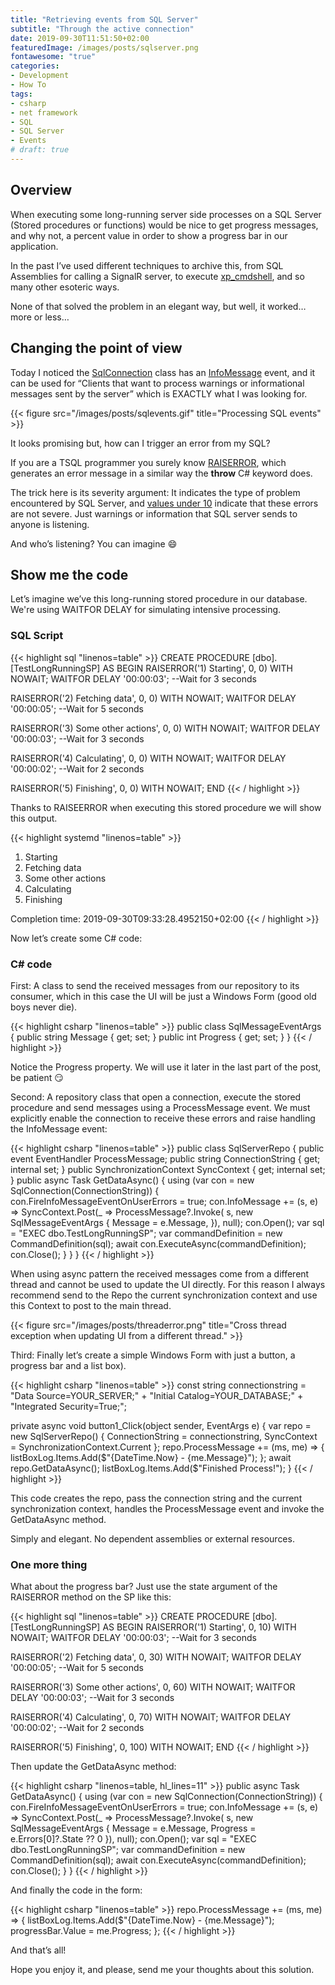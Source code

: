 ```yaml
---
title: "Retrieving events from SQL Server"
subtitle: "Through the active connection"
date: 2019-09-30T11:51:50+02:00
featuredImage: /images/posts/sqlserver.png
fontawesome: "true"
categories: 
- Development
- How To
tags:
- csharp
- net framework
- SQL
- SQL Server
- Events
# draft: true
---
```

## Overview

When executing some long-running server side processes on a SQL Server (Stored procedures or functions) would be nice to get progress messages, and why not, a percent value in order to show a progress bar in our application.

In the past I’ve used different techniques to archive this, from SQL Assemblies for calling a SignalR server, to execute [xp_cmdshell](https://docs.microsoft.com/en-us/sql/relational-databases/system-stored-procedures/xp-cmdshell-transact-sql?view=sql-server-2017), and so many other esoteric ways.

None of that solved the problem in an elegant way, but well, it worked… more or less…

## Changing the point of view

Today I noticed the [SqlConnection](https://docs.microsoft.com/en-us/dotnet/api/system.data.sqlclient.sqlconnection?view=netframework-4.8) class has an [InfoMessage](https://docs.microsoft.com/en-us/dotnet/api/system.data.sqlclient.sqlconnection.infomessage?view=netframework-4.8) event, and it can be used for “Clients that want to process warnings or informational messages sent by the server” which is EXACTLY what I was looking for.

{{< figure src="/images/posts/sqlevents.gif" title="Processing SQL events" >}}

It looks promising but, how can I trigger an error from my SQL?

If you are a TSQL programmer you surely know [RAISERROR](https://docs.microsoft.com/en-us/sql/t-sql/language-elements/raiserror-transact-sql?view=sql-server-2017), which generates an error message in a similar way the **throw** C# keyword does.

The trick here is its severity argument: It indicates the type of problem encountered by SQL Server, and [values under 10](https://docs.microsoft.com/en-us/sql/relational-databases/errors-events/database-engine-error-severities?view=sql-server-2017) indicate that these errors are not severe. Just warnings or information that SQL server sends to anyone is listening.

And who’s listening? You can imagine :smile:

## Show me the code

Let’s imagine we’ve this long-running stored procedure in our database. We're using WAITFOR DELAY for simulating intensive processing.

### SQL Script

{{< highlight sql "linenos=table" >}}
CREATE PROCEDURE [dbo].[TestLongRunningSP]
AS
BEGIN
RAISERROR('1) Starting', 0, 0) WITH NOWAIT;
WAITFOR DELAY '00:00:03'; --Wait for 3 seconds
 
RAISERROR('2) Fetching data', 0, 0) WITH NOWAIT;
WAITFOR DELAY '00:00:05'; --Wait for 5 seconds
 
RAISERROR('3) Some other actions', 0, 0) WITH NOWAIT;
WAITFOR DELAY '00:00:03'; --Wait for 3 seconds
 
RAISERROR('4) Calculating', 0, 0) WITH NOWAIT;
WAITFOR DELAY '00:00:02'; --Wait for 2 seconds
 
RAISERROR('5) Finishing', 0, 0) WITH NOWAIT;
END
{{< / highlight >}}

Thanks to RAISEERROR when executing this stored procedure we will show this output.

{{< highlight systemd "linenos=table" >}}
1) Starting
2) Fetching data
3) Some other actions
4) Calculating
5) Finishing

Completion time: 2019-09-30T09:33:28.4952150+02:00
{{< / highlight >}}

Now let’s create some C# code:

### C# code

First: A class to send the received messages from our repository to its consumer, which in this case the UI will be just a Windows Form (good old boys never die).

{{< highlight csharp "linenos=table" >}}
public class SqlMessageEventArgs 
{
    public string Message { get; set; }
    public int Progress { get; set; }
}
{{< / highlight >}}

Notice the Progress property. We will use it later in the last part of the post, be patient :smirk:

Second: A repository class that open a connection, execute the stored procedure and send messages using a ProcessMessage event. We must explicitly enable the connection to receive these errors and raise handling the InfoMessage event:

{{< highlight csharp "linenos=table" >}}
public class SqlServerRepo
{
    public event EventHandler<SqlMessageEventArgs> ProcessMessage;
    public string ConnectionString { get; internal set; }
    public SynchronizationContext SyncContext { get; internal set; }
    public async Task GetDataAsync()
    {
        using (var con = new SqlConnection(ConnectionString))
        {
            con.FireInfoMessageEventOnUserErrors = true;
            con.InfoMessage += (s, e) =>
                SyncContext.Post(_ => ProcessMessage?.Invoke(
                s, new SqlMessageEventArgs
                {
                    Message = e.Message,
                }), null);
            con.Open();
            var sql = "EXEC dbo.TestLongRunningSP";
            var commandDefinition = new CommandDefinition(sql);
            await con.ExecuteAsync(commandDefinition);
            con.Close();
        }
    }
}
{{< / highlight >}}

When using async pattern the received messages come from a different thread and cannot be used to update the UI directly. For this reason I always recommend send to the Repo the current synchronization context and use this Context to post to the main thread.

{{< figure src="/images/posts/threaderror.png" title="Cross thread exception when updating UI from a different thread." >}}

Third: Finally let’s create a simple Windows Form with just a button, a progress bar and a list box).

{{< highlight csharp "linenos=table" >}}
const string connectionstring =
    "Data Source=YOUR_SERVER;" +
    "Initial Catalog=YOUR_DATABASE;" +
    "Integrated Security=True;";

private async void button1_Click(object sender, EventArgs e)
{
    var repo = new SqlServerRepo()
    {
        ConnectionString = connectionstring,
        SyncContext = SynchronizationContext.Current
    };
    repo.ProcessMessage += (ms, me) => {
        listBoxLog.Items.Add($"{DateTime.Now} - {me.Message}");
    };
    await repo.GetDataAsync();
    listBoxLog.Items.Add($"Finished Process!");
}
{{< / highlight >}}

This code creates the repo, pass the connection string and the current synchronization context, handles the ProcessMessage event and invoke the GetDataAsync method.

Simply and elegant. No dependent assemblies or external resources.

### One more thing

What about the progress bar? Just use the state argument of the RAISERROR method on the SP like this:

{{< highlight sql "linenos=table" >}}
CREATE PROCEDURE [dbo].[TestLongRunningSP]
AS
BEGIN
RAISERROR('1) Starting', 0, 10) WITH NOWAIT;
WAITFOR DELAY '00:00:03'; --Wait for 3 seconds
 
RAISERROR('2) Fetching data', 0, 30) WITH NOWAIT;
WAITFOR DELAY '00:00:05'; --Wait for 5 seconds
 
RAISERROR('3) Some other actions', 0, 60) WITH NOWAIT;
WAITFOR DELAY '00:00:03'; --Wait for 3 seconds
 
RAISERROR('4) Calculating', 0, 70) WITH NOWAIT;
WAITFOR DELAY '00:00:02'; --Wait for 2 seconds
 
RAISERROR('5) Finishing', 0, 100) WITH NOWAIT;
END
{{< / highlight >}}

Then update the GetDataAsync method:

{{< highlight csharp "linenos=table, hl_lines=11" >}}
public async Task GetDataAsync()
{
    using (var con = new SqlConnection(ConnectionString))
    {
        con.FireInfoMessageEventOnUserErrors = true;
        con.InfoMessage += (s, e) =>
            SyncContext.Post(_ => ProcessMessage?.Invoke(
            s, new SqlMessageEventArgs
            {
                Message = e.Message,
                Progress = e.Errors[0]?.State ?? 0
            }), null);
        con.Open();
        var sql = "EXEC dbo.TestLongRunningSP";
        var commandDefinition = new CommandDefinition(sql);
        await con.ExecuteAsync(commandDefinition);
        con.Close();
    }
}
{{< / highlight >}}

And finally the code in the form:

{{< highlight csharp "linenos=table" >}}
repo.ProcessMessage += (ms, me) => {
    listBoxLog.Items.Add($"{DateTime.Now} - {me.Message}");
    progressBar.Value = me.Progress;
};
{{< / highlight >}}

And that’s all!

Hope you enjoy it, and please, send me your thoughts about this solution.
